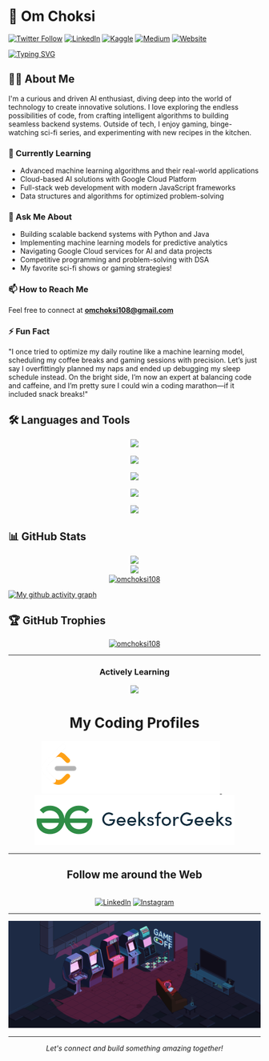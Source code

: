 # 🚀 Om Choksi

[![Twitter Follow](https://img.shields.io/twitter/follow/omchoksi108?logo=twitter&style=for-the-badge)](https://twitter.com/omchoksi108)
[![LinkedIn](https://img.shields.io/badge/-LINKEDIN-0077B5?style=for-the-badge&logo=linkedin&logoColor=white)](https://linkedin.com/in/omchoksi/)
[![Kaggle](https://img.shields.io/badge/-KAGGLE-20BEFF?style=for-the-badge&logo=kaggle&logoColor=white)](https://kaggle.com/omchoksi04)
[![Medium](https://img.shields.io/badge/-MEDIUM-000000?style=for-the-badge&logo=medium&logoColor=white)](https://medium.com/@omchoksi)
<a href="https://omchoksi-portfolio.vercel.app/" target="_blank">
    <img src="https://img.shields.io/badge/-Website-FF5722?style=for-the-badge&logo=internet-explorer&logoColor=white" alt="Website" />
  </a>


[![Typing SVG](https://readme-typing-svg.demolab.com/?lines=Hello!+I'm+OM+CHOKSI;Passionate+about+technologies+and+its+limitless+possibilities!;center=true&color=40b983&duration=7000&multiline=false&width=1000)](https://github.com/omchoksi108)

## 👨‍💻 About Me

I'm a curious and driven AI enthusiast, diving deep into the world of technology to create innovative solutions. I love exploring the endless possibilities of code, from crafting intelligent algorithms to building seamless backend systems. Outside of tech, I enjoy gaming, binge-watching sci-fi series, and experimenting with new recipes in the kitchen.

### 🌱 Currently Learning

- Advanced machine learning algorithms and their real-world applications
- Cloud-based AI solutions with Google Cloud Platform
- Full-stack web development with modern JavaScript frameworks
- Data structures and algorithms for optimized problem-solving

### 💬 Ask Me About

- Building scalable backend systems with Python and Java
- Implementing machine learning models for predictive analytics
- Navigating Google Cloud services for AI and data projects
- Competitive programming and problem-solving with DSA
- My favorite sci-fi shows or gaming strategies!

### 📫 How to Reach Me

Feel free to connect at **omchoksi108@gmail.com**

### ⚡ Fun Fact

"I once tried to optimize my daily routine like a machine learning model, scheduling my coffee breaks and gaming sessions with precision. Let’s just say I overfittingly planned my naps and ended up debugging my sleep schedule instead. On the bright side, I’m now an expert at balancing code and caffeine, and I’m pretty sure I could win a coding marathon—if it included snack breaks!"

## 🛠️ Languages and Tools

<p align="center">
  <a href="https://skillicons.dev">
    <img src="https://skillicons.dev/icons?i=c,cpp,java,py" />
  </a>
</p>
<p align="center">
  <a href="https://skillicons.dev">
    <img src="https://skillicons.dev/icons?i=html,css,bootstrap,tailwind,react" />
  </a>
</p>
<p align="center">
  <a href="https://skillicons.dev">
    <img src="https://skillicons.dev/icons?i=git,github,netlify,vercel,vscode,visualstudio" />
  </a>
</p>
<p align="center">
  <a href="https://skillicons.dev">
    <img src="https://skillicons.dev/icons?i=js,ts,nodejs,express,nextjs" />
  </a>
</p>
<p align="center">
  <a href="https://skillicons.dev">
    <img src="https://skillicons.dev/icons?i=flask,mysql,mongodb,gcp" />
  </a>
</p>

## 📊 GitHub Stats

<div align="center">
	<a href="https://github.com/omchoksi108" target="_blank">
  		<img src="https://github-readme-stats.vercel.app/api/top-langs?username=omchoksi108&show_icons=true&locale=en&layout=compact&theme=transparent&hide_border=true" width="80%"/>
	</a>
</div>

<div align="center">
	<a href="https://github.com/omchoksi108" target="_blank">
  		<img src="https://github-readme-stats.vercel.app/api?username=omchoksi108&show_icons=true&locale=en&langs_count=20&count_private=true&theme=transparent&hide_border=true" width="80%"/>
	</a>
</div>

<div align="center">
	<a href="https://github.com/omchoksi108" target="_blank">
  		<img src="https://github-readme-streak-stats.herokuapp.com?user=omchoksi108&theme=vue&background=00000000&hide_border=true&date_format=M%20j%5B%2C%20Y%5D" alt="omchoksi108" width="80%"/>
	</a>
</div>

[![My github activity graph](https://github-readme-activity-graph.vercel.app/graph?username=omchoksi108&theme=vue&bg_color=00000000&hide_border=true)](https://omchoksi108.github.io/portfolio/)

## 🏆 GitHub Trophies

<div align="center">
	<a href="https://github.com/omchoksi108" target="_blank">
  		<img src="https://github-profile-trophy.vercel.app/?username=omchoksi108&no-bg=true&theme=radical&no-frame=true&title=Commits,MultiLanguage,PullRequest,Repositories,Followers,Stars&column=6" alt="omchoksi108" width=200% height=100%/>
	</a>
</div>

---

<h3 align="center">Actively Learning</h3>
<p align="center">
	<a href="https://github.com/omchoksi108" target="_blank">
		<img src="https://res.cloudinary.com/superfolio/image/upload/v1620689979/68747470733a2f2f692e70696e696d672e636f6d2f6f726967696e616c732f63362f33332f63322f63363333633230656465383266306530636564376435373064626533613166332e676966_yjuh2s.gif">
	</a>
</p>

<h1 align="center">My Coding Profiles</h1>
<div align="center">
	<a href="https://leetcode.com/omchoksi_23aiml010/" target="_blank">
		<img src="https://github.com/omchoksi108/omchoksi108/blob/main/assets/leetcode.png" alt="leetcode-profile"/>
	</a>
	<span> </span>
	<span> </span>
	<a href="https://auth.geeksforgeeks.org/user/omchoksii" target="_blank">
		<img src="https://github.com/omchoksi108/omchoksi108/blob/main/assets/gfg.png" alt="gfg-profile"/>
	</a>
</div>

---

<div align="center">
  <h2>Follow me around the Web</h2><br>
  <a href="https://www.linkedin.com/in/omchoksi" target="_blank"><img src="https://img.shields.io/badge/LinkedIn-%230077B5.svg?&style=flat-square&logo=linkedin&logoColor=white" alt="LinkedIn"></a>
  <a href="https://www.instagram.com/omchoksii" target="_blank"><img src="https://img.shields.io/badge/Instagram-%23E4405F.svg?&style=flat-square&logo=instagram&logoColor=white" alt="Instagram"></a>
</div>

---

<p align="center">
  <img src="https://github.com/omchoksi108/omchoksi108/blob/main/assets/Cool.gif">
</p>

---

<p align="center">
  <i>Let's connect and build something amazing together!</i>
</p>
